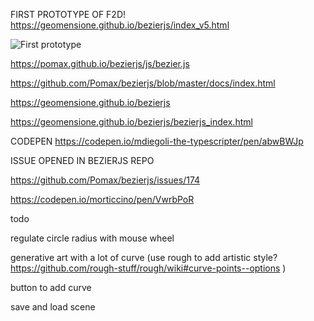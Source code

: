FIRST PROTOTYPE OF F2D! https://geomensione.github.io/bezierjs/index_v5.html

![First prototype](https://geomensione.github.io/bezierjs/img/testf2d.png)

https://pomax.github.io/bezierjs/js/bezier.js

https://github.com/Pomax/bezierjs/blob/master/docs/index.html

https://geomensione.github.io/bezierjs

https://geomensione.github.io/bezierjs/bezierjs_index.html

CODEPEN https://codepen.io/mdiegoli-the-typescripter/pen/abwBWJp

ISSUE OPENED IN BEZIERJS REPO

https://github.com/Pomax/bezierjs/issues/174

https://codepen.io/morticcino/pen/VwrbPoR

todo

regulate circle radius with mouse wheel

generative art with a lot of curve (use rough to add artistic style? https://github.com/rough-stuff/rough/wiki#curve-points--options )

button to add curve

save and load scene


